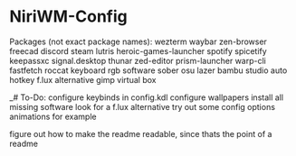 ﻿# NiriWM-Config
Packages (not exact package names):
wezterm
waybar
zen-browser
freecad
discord
steam
lutris
heroic-games-launcher
spotify
spicetify
keepassxc
signal.desktop
thunar
zed-editor
prism-launcher
warp-cli
fastfetch
roccat keyboard rgb software
sober
osu lazer
bambu studio
auto hotkey
f.lux alternative
gimp
virtual box

_# To-Do:
 configure keybinds in config.kdl
 configure wallpapers
 install all missing software
 look for a f.lux alternative
 try out some config options
   animations for example

figure out how to make the readme readable, since thats the point of a readme
